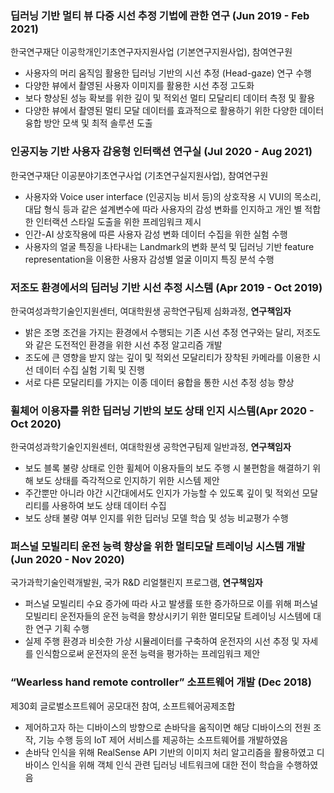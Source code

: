 ### 딥러닝 기반 멀티 뷰 다중 시선 추정 기법에 관한 연구 (Jun 2019 - Feb 2021) <br>
한국연구재단 이공학개인기초연구자지원사업 (기본연구지원사업), 참여연구원<br>
* 사용자의 머리 움직임 활용한 딥러닝 기반의 시선 추정 (Head-gaze) 연구 수행 
* 다양한 뷰에서 촬영된 사용자 이미지를 활용한 시선 추정 고도화
* 보다 향상된 성능 확보를 위한 깊이 및 적외선 멀티 모달리티 데이터 측정 및 활용 
* 다양한 뷰에서 촬영된 멀티 모달 데이터를 효과적으로 활용하기 위한 다양한 데이터 융합 방안 모색 및 최적 솔루션 도출

### 인공지능 기반 사용자 감응형 인터랙션 연구실 (Jul 2020 - Aug 2021) <br>
한국연구재단 이공분야기초연구사업 (기초연구실지원사업), 참여연구원 <br>
* 사용자와 Voice user interface (인공지능 비서 등)의 상호작용 시 VUI의 목소리, 대답 형식 등과 같은 설계변수에 따라 사용자의 감성 변화를 인지하고 개인 별 적합한 인터랙션 스타일 도출을 위한 프레임워크 제시
* 인간-AI 상호작용에 따른 사용자 감성 변화 데이터 수집을 위한 실험 수행
* 사용자의 얼굴 특징을 나타내는 Landmark의 변화 분석 및 딥러닝 기반 feature representation을 이용한 사용자 감성별 얼굴 이미지 특징 분석 수행

### 저조도 환경에서의 딥러닝 기반 시선 추정 시스템 (Apr 2019 - Oct 2019) <br>
한국여성과학기술인지원센터, 여대학원생 공학연구팀제 심화과정, <b>연구책임자</b> <br>
* 밝은 조명 조건을 가지는 환경에서 수행되는 기존 시선 추정 연구와는 달리, 저조도와 같은 도전적인 환경을 위한 시선 추정 알고리즘 개발
* 조도에 큰 영향을 받지 않는 깊이 및 적외선 모달리티가 장착된 카메라를 이용한 시선 데이터 수집 실험 기획 및 진행
* 서로 다른 모달리티를 가지는 이종 데이터 융합을 통한 시선 추정 성능 향상

### 휠체어 이용자를 위한 딥러닝 기반의 보도 상태 인지 시스템(Apr 2020 - Oct 2020) <br>
한국여성과학기술인지원센터, 여대학원생 공학연구팀제 일반과정, <b> 연구책임자</b> <br>
* 보도 블록 불량 상태로 인한 휠체어 이용자들의 보도 주행 시 불편함을 해결하기 위해 보도 상태를 즉각적으로 인지하기 위한 시스템 제안
* 주간뿐만 아니라 야간 시간대에서도 인지가 가능할 수 있도록 깊이 및 적외선 모달리티를 사용하여 보도 상태 데이터 수집
* 보도 상태 불량 여부 인지를 위한 딥러닝 모델 학습 및 성능 비교평가 수행

### 퍼스널 모빌리티 운전 능력 향상을 위한 멀티모달 트레이닝 시스템 개발 (Jun 2020 - Nov 2020) <br>
국가과학기술인력개발원, 국가 R&D 리얼챌린지 프로그램, <b> 연구책임자 </b> <br>
* 퍼스널 모빌리티 수요 증가에 따라 사고 발생률 또한 증가하므로 이를 위해 퍼스널 모빌리티 운전자들의 운전 능력을 향상시키기 위한 멀티모달 트레이닝 시스템에 대한 연구 기획 수행
*	실제 주행 환경과 비슷한 가상 시뮬레이터를 구축하여 운전자의 시선 추정 및 자세를 인식함으로써 운전자의 운전 능력을 평가하는 프레임워크 제안

### “Wearless hand remote controller” 소프트웨어 개발 (Dec 2018) <br>
제30회 글로벌소프트웨어 공모대전 참여, 소프트웨어공제조합 <br>
* 제어하고자 하는 디바이스의 방향으로 손바닥을 움직이면 해당 디바이스의 전원 조작, 기능 수행 등의 IoT 제어 서비스를 제공하는 소프트웨어를 개발하였음
* 손바닥 인식을 위해 RealSense API 기반의 이미지 처리 알고리즘을 활용하였고 디바이스 인식을 위해 객체 인식 관련 딥러닝 네트워크에 대한 전이 학습을 수행하였음






